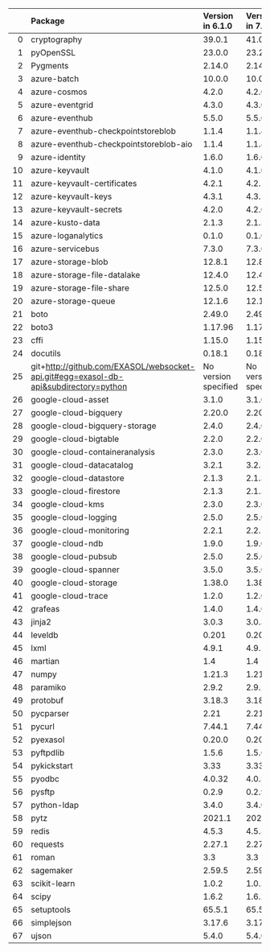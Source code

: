 <!-- markdown-link-check-disable -->

|    | Package                                                                              | Version in 6.1.0     | Version in 7.0.0     | Status   |
|---:|:-------------------------------------------------------------------------------------|:---------------------|:---------------------|:---------|
|  0 | cryptography                                                                         | 39.0.1               | 41.0.3               | UPDATED  |
|  1 | pyOpenSSL                                                                            | 23.0.0               | 23.2.0               | UPDATED  |
|  2 | Pygments                                                                             | 2.14.0               | 2.14.0               |          |
|  3 | azure-batch                                                                          | 10.0.0               | 10.0.0               |          |
|  4 | azure-cosmos                                                                         | 4.2.0                | 4.2.0                |          |
|  5 | azure-eventgrid                                                                      | 4.3.0                | 4.3.0                |          |
|  6 | azure-eventhub                                                                       | 5.5.0                | 5.5.0                |          |
|  7 | azure-eventhub-checkpointstoreblob                                                   | 1.1.4                | 1.1.4                |          |
|  8 | azure-eventhub-checkpointstoreblob-aio                                               | 1.1.4                | 1.1.4                |          |
|  9 | azure-identity                                                                       | 1.6.0                | 1.6.0                |          |
| 10 | azure-keyvault                                                                       | 4.1.0                | 4.1.0                |          |
| 11 | azure-keyvault-certificates                                                          | 4.2.1                | 4.2.1                |          |
| 12 | azure-keyvault-keys                                                                  | 4.3.1                | 4.3.1                |          |
| 13 | azure-keyvault-secrets                                                               | 4.2.0                | 4.2.0                |          |
| 14 | azure-kusto-data                                                                     | 2.1.3                | 2.1.3                |          |
| 15 | azure-loganalytics                                                                   | 0.1.0                | 0.1.0                |          |
| 16 | azure-servicebus                                                                     | 7.3.0                | 7.3.0                |          |
| 17 | azure-storage-blob                                                                   | 12.8.1               | 12.8.1               |          |
| 18 | azure-storage-file-datalake                                                          | 12.4.0               | 12.4.0               |          |
| 19 | azure-storage-file-share                                                             | 12.5.0               | 12.5.0               |          |
| 20 | azure-storage-queue                                                                  | 12.1.6               | 12.1.6               |          |
| 21 | boto                                                                                 | 2.49.0               | 2.49.0               |          |
| 22 | boto3                                                                                | 1.17.96              | 1.17.96              |          |
| 23 | cffi                                                                                 | 1.15.0               | 1.15.0               |          |
| 24 | docutils                                                                             | 0.18.1               | 0.18.1               |          |
| 25 | git+http://github.com/EXASOL/websocket-api.git#egg=exasol-db-api&subdirectory=python | No version specified | No version specified |          |
| 26 | google-cloud-asset                                                                   | 3.1.0                | 3.1.0                |          |
| 27 | google-cloud-bigquery                                                                | 2.20.0               | 2.20.0               |          |
| 28 | google-cloud-bigquery-storage                                                        | 2.4.0                | 2.4.0                |          |
| 29 | google-cloud-bigtable                                                                | 2.2.0                | 2.2.0                |          |
| 30 | google-cloud-containeranalysis                                                       | 2.3.0                | 2.3.0                |          |
| 31 | google-cloud-datacatalog                                                             | 3.2.1                | 3.2.1                |          |
| 32 | google-cloud-datastore                                                               | 2.1.3                | 2.1.3                |          |
| 33 | google-cloud-firestore                                                               | 2.1.3                | 2.1.3                |          |
| 34 | google-cloud-kms                                                                     | 2.3.0                | 2.3.0                |          |
| 35 | google-cloud-logging                                                                 | 2.5.0                | 2.5.0                |          |
| 36 | google-cloud-monitoring                                                              | 2.2.1                | 2.2.1                |          |
| 37 | google-cloud-ndb                                                                     | 1.9.0                | 1.9.0                |          |
| 38 | google-cloud-pubsub                                                                  | 2.5.0                | 2.5.0                |          |
| 39 | google-cloud-spanner                                                                 | 3.5.0                | 3.5.0                |          |
| 40 | google-cloud-storage                                                                 | 1.38.0               | 1.38.0               |          |
| 41 | google-cloud-trace                                                                   | 1.2.0                | 1.2.0                |          |
| 42 | grafeas                                                                              | 1.4.0                | 1.4.0                |          |
| 43 | jinja2                                                                               | 3.0.3                | 3.0.3                |          |
| 44 | leveldb                                                                              | 0.201                | 0.201                |          |
| 45 | lxml                                                                                 | 4.9.1                | 4.9.1                |          |
| 46 | martian                                                                              | 1.4                  | 1.4                  |          |
| 47 | numpy                                                                                | 1.21.3               | 1.21.3               |          |
| 48 | paramiko                                                                             | 2.9.2                | 2.9.2                |          |
| 49 | protobuf                                                                             | 3.18.3               | 3.18.3               |          |
| 50 | pycparser                                                                            | 2.21                 | 2.21                 |          |
| 51 | pycurl                                                                               | 7.44.1               | 7.44.1               |          |
| 52 | pyexasol                                                                             | 0.20.0               | 0.20.0               |          |
| 53 | pyftpdlib                                                                            | 1.5.6                | 1.5.6                |          |
| 54 | pykickstart                                                                          | 3.33                 | 3.33                 |          |
| 55 | pyodbc                                                                               | 4.0.32               | 4.0.32               |          |
| 56 | pysftp                                                                               | 0.2.9                | 0.2.9                |          |
| 57 | python-ldap                                                                          | 3.4.0                | 3.4.0                |          |
| 58 | pytz                                                                                 | 2021.1               | 2021.1               |          |
| 59 | redis                                                                                | 4.5.3                | 4.5.3                |          |
| 60 | requests                                                                             | 2.27.1               | 2.27.1               |          |
| 61 | roman                                                                                | 3.3                  | 3.3                  |          |
| 62 | sagemaker                                                                            | 2.59.5               | 2.59.5               |          |
| 63 | scikit-learn                                                                         | 1.0.2                | 1.0.2                |          |
| 64 | scipy                                                                                | 1.6.2                | 1.6.2                |          |
| 65 | setuptools                                                                           | 65.5.1               | 65.5.1               |          |
| 66 | simplejson                                                                           | 3.17.6               | 3.17.6               |          |
| 67 | ujson                                                                                | 5.4.0                | 5.4.0                |          |